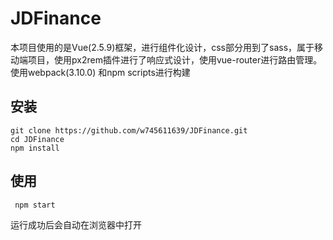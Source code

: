 # JDFinance
本项目使用的是Vue(2.5.9)框架，进行组件化设计，css部分用到了sass，属于移动端项目，使用px2rem插件进行了响应式设计，使用vue-router进行路由管理。使用webpack(3.10.0) 和npm scripts进行构建<br>

安装
----
```
git clone https://github.com/w745611639/JDFinance.git
cd JDFinance
npm install
```
使用
----
```
 npm start 
```
运行成功后会自动在浏览器中打开
